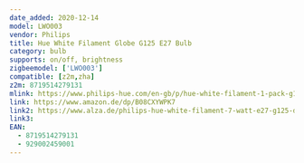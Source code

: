 ```yaml
---
date_added: 2020-12-14
model: LWO003
vendor: Philips
title: Hue White Filament Globe G125 E27 Bulb
category: bulb
supports: on/off, brightness
zigbeemodel: ['LWO003']
compatible: [z2m,zha]
z2m: 8719514279131
mlink: https://www.philips-hue.com/en-gb/p/hue-white-filament-1-pack-g125-e27-filament-globe/8719514279131
link: https://www.amazon.de/dp/B08CXYWPK7
link2: https://www.alza.de/philips-hue-white-filament-7-watt-e27-g125-d6133262.htm
link3: 
EAN: 
  - 8719514279131
  - 929002459001
---
```


